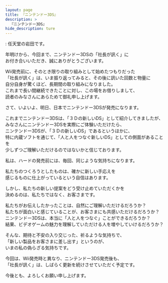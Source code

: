 ```yaml
---
layout: page
title: 『ニンテンドー3DS』
description: >
  『ニンテンドー3DS』
hide_description: ture
---
```


</header>
: 任天堂の岩田です。

年明けから、今回まで、ニンテンドー3DSの「社長が訊く」に<br>お付き合いいただき、誠にありがとうございます。

Wii発売前に、そのとき限りの取り組みとして始めたつもりだった<br>「社長が訊く」は、いま振り返ってみると、その後に訊いた回数と物量に<br>自分自身が驚くほど、長期間の取り組みになりました。<br>これまで長い間継続できたことに対し、この場をお借りしまして、<br>読者のみなさんにあらためて御礼申し上げます。

さて、いよいよ、明日、日本でニンテンドー3DSが発売になります。

これまでニンテンドー3DSは、「３Ｄの新しいDS」として紹介してきましたが、<br>みなさんにニンテンドー3DSを実際にご体験いただけたら、<br>ニンテンドー3DSが、「３Ｄの新しいDS」であるというほかに、<br>特に内蔵ソフトを通じて、「人と人をつなぐ新しいDS」としての側面があることを<br>少しずつご理解いただけるのではないかと信じております。

私は、ハードの発売前には、毎回、同じような気持ちになります。

私たちのつくろうとしたものは、確かに新しい手応えを<br>感じるものに仕上がっているという自信はあります。

しかし、私たちの新しい提案をどう受け止めていただくかを<br>決めるのは、私たちではなく、お客さまです。

私たちがお伝えしたかったことは、自然にご理解いただけるだろうか？<br>私たちが面白いと感じていることが、お客さまにも共感いただけるだろうか？<br>ニンテンドー3DSは、本当に「人と人をつなぐ」ことができるだろうか？<br>結果、ビデオゲームの魅力を理解していただける人を増やしていけるだろうか？

そんな、期待と不安の入り交じった、祈るような気持ちで、<br>「新しい製品をお客さまに差し出す」というのが、<br>いまの私の偽らざる気持ちです。

今回は、Wii発売時と異なり、ニンテンドー3DS発売後も、<br>「社長が訊く」は、しばらく更新を続けさせていただく予定です。

今後とも、よろしくお願い申し上げます。

